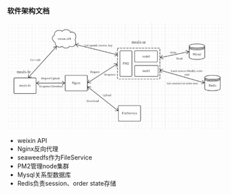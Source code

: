 ### 软件架构文档
![架构图](架构图.jpeg)
- weixin API
- Nginx反向代理
- seaweedfs作为FileService
- PM2管理node集群
- Mysql关系型数据库
- Redis负责session、order state存储